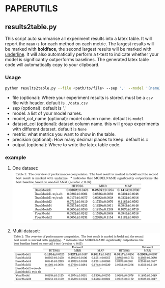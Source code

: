 # PAPERUTILS

## results2table.py

This script auto summarise all experiment results into a latex table. It will report the `mean+s` for each method on each metric. The largest results will be marked with **boldface**, the second largest results will be marked with <u>underline</u>. It will also automatically perform a t-test to indicate whether your model is significantly outperforms baselines. The generated latex table code will automatically copy to your clipboard.

### Usage


```bash
python results2table.py --file <path/to/file> --sep ',' --model '[name1, name2]' --model_col 'model_col_name' --dataset 'dataset_col' --metric '[metricname1,metricname2,metric3]' --precision 4 --output <path/to/file>
```

* file (optional): Where your experiment results is stored. must be a `csv` file with header. default is `./data.csv`
* sep (optional): default is ','
* model: a list of your model names.
* model_col_name (optional): model column name. default is `model`
* dataset_col (optional): dataset column name. this will group experiments with different dataset. default is `None`
* metric: what metrics you want to show in the table. 
* precision (optional): How many decimal places to keep. default is `4`
* output (optional): Where to write the latex table code.

### example

1. One dataset:
![One dataset](figs/s2t_od.png)

2. Multi dataset:
![Multi dataset](figs/s2t_md.png)